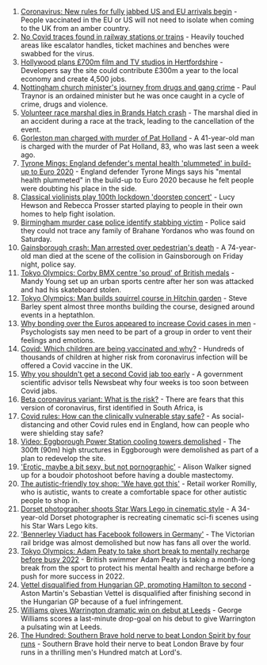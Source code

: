 1. [Coronavirus: New rules for fully jabbed US and EU arrivals begin](https://www.bbc.co.uk/news/uk-58050538) - People vaccinated in the EU or US will not need to isolate when coming to the UK from an amber country.
2. [No Covid traces found in railway stations or trains](https://www.bbc.co.uk/news/uk-58052378) - Heavily touched areas like escalator handles, ticket machines and benches were swabbed for the virus.
3. [Hollywood plans £700m film and TV studios in Hertfordshire](https://www.bbc.co.uk/news/uk-england-beds-bucks-herts-58029042) - Developers say the site could contribute £300m a year to the local economy and create 4,500 jobs.
4. [Nottingham church minister's journey from drugs and gang crime](https://www.bbc.co.uk/news/uk-england-nottinghamshire-56940634) - Paul Traynor is an ordained minister but he was once caught in a cycle of crime, drugs and violence.
5. [Volunteer race marshal dies in Brands Hatch crash](https://www.bbc.co.uk/news/uk-england-kent-58043285) - The marshal died in an accident during a race at the track, leading to the cancellation of the event.
6. [Gorleston man charged with murder of Pat Holland](https://www.bbc.co.uk/news/uk-england-norfolk-58048959) - A 41-year-old man is charged with the murder of Pat Holland, 83, who was last seen a week ago.
7. [Tyrone Mings: England defender's mental health 'plummeted' in build-up to Euro 2020](https://www.bbc.co.uk/sport/football/58051349) - England defender Tyrone Mings says his "mental health plummeted" in the build-up to Euro 2020 because he felt people were doubting his place in the side.
8. [Classical violinists play 100th lockdown 'doorstep concert'](https://www.bbc.co.uk/news/uk-england-somerset-58026147) - Lucy Hewson and Rebecca Prosser started playing to people in their own homes to help fight isolation.
9. [Birmingham murder case police identify stabbing victim](https://www.bbc.co.uk/news/uk-england-birmingham-58047661) - Police said they could not trace any family of Brahane Yordanos who was found on Saturday.
10. [Gainsborough crash: Man arrested over pedestrian's death](https://www.bbc.co.uk/news/uk-england-lincolnshire-58053730) - A 74-year-old man died at the scene of the collision in Gainsborough on Friday night, police say.
11. [Tokyo Olympics: Corby BMX centre 'so proud' of British medals](https://www.bbc.co.uk/news/uk-england-northamptonshire-58047338) - Mandy Young set up an urban sports centre after her son was attacked and had his skateboard stolen.
12. [Tokyo Olympics: Man builds squirrel course in Hitchin garden](https://www.bbc.co.uk/news/uk-england-beds-bucks-herts-58004533) - Steve Barley spent almost three months building the course, designed around events in a heptathlon.
13. [Why bonding over the Euros appeared to increase Covid cases in men](https://www.bbc.co.uk/news/health-58015593) - Psychologists say men need to be part of a group in order to vent their feelings and emotions.
14. [Covid: Which children are being vaccinated and why?](https://www.bbc.co.uk/news/health-57888429) - Hundreds of thousands of children at higher risk from coronavirus infection will be offered a Covid vaccine in the UK.
15. [Why you shouldn't get a second Covid jab too early](https://www.bbc.co.uk/news/newsbeat-57682233) - A government scientific advisor tells Newsbeat why four weeks is too soon between Covid jabs.
16. [Beta coronavirus variant: What is the risk?](https://www.bbc.co.uk/news/health-55534727) - There are fears that this version of coronavirus, first identified in South Africa, is
17. [Covid rules: How can the clinically vulnerable stay safe?](https://www.bbc.co.uk/news/health-51997151) - As social-distancing and other Covid rules end in England, how can people who were shielding stay safe?
18. [Video: Eggborough Power Station cooling towers demolished](https://www.bbc.co.uk/news/uk-england-york-north-yorkshire-58050113) - The 300ft (90m) high structures in Eggborough were demolished as part of a plan to redevelop the site.
19. ['Erotic, maybe a bit sexy, but not pornographic'](https://www.bbc.co.uk/news/uk-england-derbyshire-57893530) - Alison Walker signed up for a boudoir photoshoot before having a double mastectomy.
20. [The autistic-friendly toy shop: 'We have got this'](https://www.bbc.co.uk/news/uk-england-58026672) - Retail worker Romilly, who is autistic, wants to create a comfortable space for other autistic people to shop in.
21. [Dorset photographer shoots Star Wars Lego in cinematic style](https://www.bbc.co.uk/news/uk-england-dorset-58015659) - A 34-year-old Dorset photographer is recreating cinematic sci-fi scenes using his Star Wars Lego kits.
22. ['Bennerley Viaduct has Facebook followers in Germany'](https://www.bbc.co.uk/news/uk-england-derbyshire-57399727) - The Victorian rail bridge was almost demolished but now has fans all over the world.
23. [Tokyo Olympics: Adam Peaty to take short break to mentally recharge before busy 2022](https://www.bbc.co.uk/sport/olympics/58052874) - British swimmer Adam Peaty is taking a month-long break from the sport to protect his mental health and recharge before a push for more success in 2022.
24. [Vettel disqualified from Hungarian GP, promoting Hamilton to second](https://www.bbc.co.uk/sport/formula1/58050375) - Aston Martin's Sebastian Vettel is disqualified after finishing second in the Hungarian GP because of a fuel infringement.
25. [Williams gives Warrington dramatic win on debut at Leeds](https://www.bbc.co.uk/sport/rugby-league/58050597) - George Williams scores a last-minute drop-goal on his debut to give Warrington a pulsating win at Leeds.
26. [The Hundred: Southern Brave hold nerve to beat London Spirit by four runs](https://www.bbc.co.uk/sport/cricket/58048546) - Southern Brave hold their nerve to beat London Brave by four runs in a thrilling men's Hundred match at Lord's.
